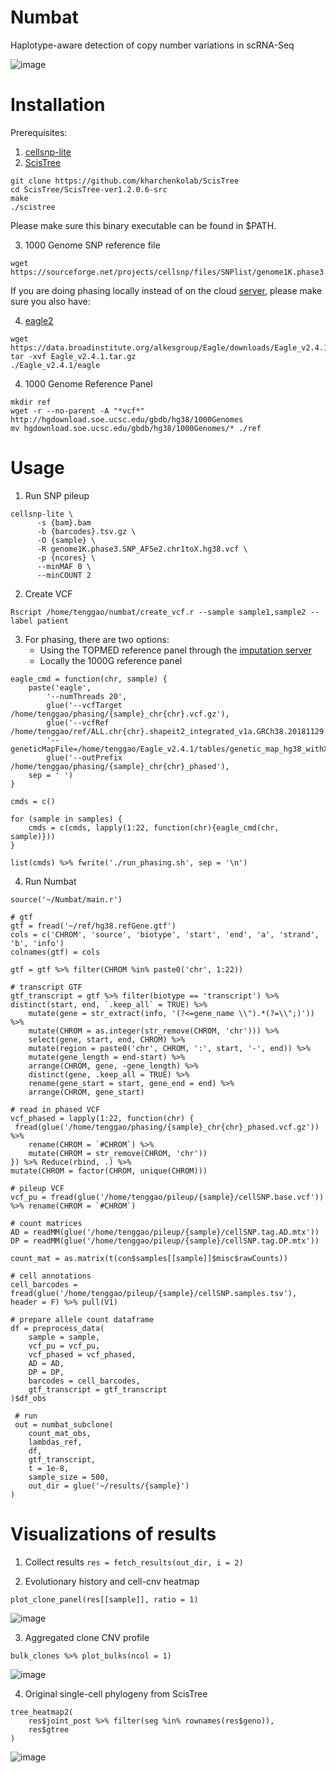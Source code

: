 # Numbat
Haplotype-aware detection of copy number variations in scRNA-Seq

![image](https://user-images.githubusercontent.com/13375875/136429050-609ee367-8d5d-4a63-8fa8-a87171aff01c.png)

# Installation
Prerequisites: 
1. [cellsnp-lite](https://github.com/single-cell-genetics/cellsnp-lite)
2. [ScisTree](https://github.com/kharchenkolab/ScisTree)
```
git clone https://github.com/kharchenkolab/ScisTree
cd ScisTree/ScisTree-ver1.2.0.6-src
make
./scistree
```
Please make sure this binary executable can be found in $PATH.

3. 1000 Genome SNP reference file 
```
wget https://sourceforge.net/projects/cellsnp/files/SNPlist/genome1K.phase3.SNP_AF5e2.chr1toX.hg38.vcf.gz
```
If you are doing phasing locally instead of on the cloud [server](https://imputation.biodatacatalyst.nhlbi.nih.gov), please make sure you also have:

4. [eagle2](https://alkesgroup.broadinstitute.org/Eagle/)
```
wget https://data.broadinstitute.org/alkesgroup/Eagle/downloads/Eagle_v2.4.1.tar.gz
tar -xvf Eagle_v2.4.1.tar.gz
./Eagle_v2.4.1/eagle
```
4. 1000 Genome Reference Panel
```
mkdir ref
wget -r --no-parent -A "*vcf*" http://hgdownload.soe.ucsc.edu/gbdb/hg38/1000Genomes
mv hgdownload.soe.ucsc.edu/gbdb/hg38/1000Genomes/* ./ref
```

# Usage
1. Run SNP pileup
```
cellsnp-lite \
      -s {bam}.bam
      -b {barcodes}.tsv.gz \
      -O {sample} \
      -R genome1K.phase3.SNP_AF5e2.chr1toX.hg38.vcf \ 
      -p {ncores} \
      --minMAF 0 \
      --minCOUNT 2 
```

2. Create VCF
```
Rscript /home/tenggao/numbat/create_vcf.r --sample sample1,sample2 --label patient 
```

3. For phasing, there are two options:
      - Using the TOPMED reference panel through the [imputation server](https://imputation.biodatacatalyst.nhlbi.nih.gov/)
      - Locally the 1000G reference panel
```
eagle_cmd = function(chr, sample) {
    paste('eagle', 
        '--numThreads 20', 
        glue('--vcfTarget /home/tenggao/phasing/{sample}_chr{chr}.vcf.gz'), 
        glue('--vcfRef /home/tenggao/ref/ALL.chr{chr}.shapeit2_integrated_v1a.GRCh38.20181129.phased.bcf'), 
        '--geneticMapFile=/home/tenggao/Eagle_v2.4.1/tables/genetic_map_hg38_withX.txt.gz', 
        glue('--outPrefix /home/tenggao/phasing/{sample}_chr{chr}_phased'),
    sep = ' ')
}

cmds = c()

for (sample in samples) {
    cmds = c(cmds, lapply(1:22, function(chr){eagle_cmd(chr, sample)}))
}

list(cmds) %>% fwrite('./run_phasing.sh', sep = '\n')
```

4. Run Numbat
```
source('~/Numbat/main.r')

# gtf
gtf = fread('~/ref/hg38.refGene.gtf')
cols = c('CHROM', 'source', 'biotype', 'start', 'end', 'a', 'strand', 'b', 'info')
colnames(gtf) = cols

gtf = gtf %>% filter(CHROM %in% paste0('chr', 1:22))

# transcript GTF
gtf_transcript = gtf %>% filter(biotype == 'transcript') %>% distinct(start, end, `.keep_all` = TRUE) %>%
    mutate(gene = str_extract(info, '(?<=gene_name \\").*(?=\\";)')) %>%
    mutate(CHROM = as.integer(str_remove(CHROM, 'chr'))) %>%
    select(gene, start, end, CHROM) %>%
    mutate(region = paste0('chr', CHROM, ':', start, '-', end)) %>%
    mutate(gene_length = end-start) %>%
    arrange(CHROM, gene, -gene_length) %>%
    distinct(gene, .keep_all = TRUE) %>%
    rename(gene_start = start, gene_end = end) %>%
    arrange(CHROM, gene_start)
 
# read in phased VCF
vcf_phased = lapply(1:22, function(chr) {
 fread(glue('/home/tenggao/phasing/{sample}_chr{chr}_phased.vcf.gz')) %>%
    rename(CHROM = `#CHROM`) %>%
    mutate(CHROM = str_remove(CHROM, 'chr'))   
}) %>% Reduce(rbind, .) %>%
mutate(CHROM = factor(CHROM, unique(CHROM)))

# pileup VCF
vcf_pu = fread(glue('/home/tenggao/pileup/{sample}/cellSNP.base.vcf')) %>% rename(CHROM = `#CHROM`)

# count matrices
AD = readMM(glue('/home/tenggao/pileup/{sample}/cellSNP.tag.AD.mtx'))
DP = readMM(glue('/home/tenggao/pileup/{sample}/cellSNP.tag.DP.mtx'))

count_mat = as.matrix(t(con$samples[[sample]]$misc$rawCounts))

# cell annotations
cell_barcodes = fread(glue('/home/tenggao/pileup/{sample}/cellSNP.samples.tsv'), header = F) %>% pull(V1)

# prepare allele count dataframe
df = preprocess_data(
    sample = sample,
    vcf_pu = vcf_pu,
    vcf_phased = vcf_phased,
    AD = AD,
    DP = DP,
    barcodes = cell_barcodes,
    gtf_transcript = gtf_transcript
)$df_obs

 # run
 out = numbat_subclone(
    count_mat_obs,
    lambdas_ref,
    df,
    gtf_transcript,
    t = 1e-8,
    sample_size = 500,
    out_dir = glue('~/results/{sample}')
)
```

# Visualizations of results
1. Collect results
```res = fetch_results(out_dir, i = 2)```

2. Evolutionary history and cell-cnv heatmap
```
plot_clone_panel(res[[sample]], ratio = 1)
```
![image](https://user-images.githubusercontent.com/13375875/136427928-ed7f67ed-4bd1-4f24-9b9e-f381b5920f54.png)

3. Aggregated clone CNV profile
```
bulk_clones %>% plot_bulks(ncol = 1)
```
![image](https://user-images.githubusercontent.com/13375875/136428374-06100e23-1527-4e35-b945-a1528dae93b3.png)

4. Original single-cell phylogeny from ScisTree
```
tree_heatmap2(
    res$joint_post %>% filter(seg %in% rownames(res$geno)),
    res$gtree
)
```
![image](https://user-images.githubusercontent.com/13375875/136428423-9f92b303-5577-482d-8214-f4bbe2115b50.png)

